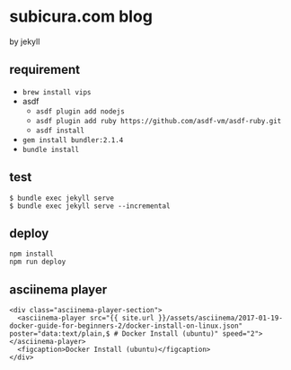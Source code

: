 # subicura.com blog

by jekyll

## requirement

- `brew install vips`
- asdf
  - `asdf plugin add nodejs`
  - `asdf plugin add ruby https://github.com/asdf-vm/asdf-ruby.git`
  - `asdf install`
- `gem install bundler:2.1.4`
- `bundle install`

## test

```
$ bundle exec jekyll serve
$ bundle exec jekyll serve --incremental
```

## deploy

```
npm install
npm run deploy
```

## asciinema player

```
<div class="asciinema-player-section">
  <asciinema-player src="{{ site.url }}/assets/asciinema/2017-01-19-docker-guide-for-beginners-2/docker-install-on-linux.json" poster="data:text/plain,$ # Docker Install (ubuntu)" speed="2"></asciinema-player>
  <figcaption>Docker Install (ubuntu)</figcaption>
</div>
```
